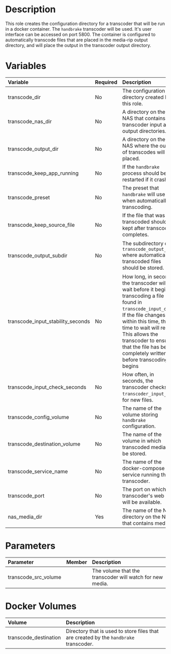 # Description

This role creates the configuration directory for a transcoder that will be run in a docker container.  The `handbrake`
transcoder will be used.  It's user interface can be accessed on port 5800.  The container is configured to
automatically transcode files that are placed in the media-rip output directory, and will place the output in the
transcoder output directory.

# Variables

| Variable                          | Required | Description                                                                                                                                                                                                                                                                                      | Default                                                                                  |
|:----------------------------------|:---------|:-------------------------------------------------------------------------------------------------------------------------------------------------------------------------------------------------------------------------------------------------------------------------------------------------|:-----------------------------------------------------------------------------------------|
| transcode_dir                     | No       | The configuration directory created by this role.                                                                                                                                                                                                                                                | `{{ docker_compose_dir }}/transcode`                                                     |
| transcode_nas_dir                 | No       | A directory on the NAS that contains transcoder input and output directories.                                                                                                                                                                                                                    | `{{ nas_media_dir }}/transcode`                                                          |
| transcode_output_dir              | No       | A directory on the NAS where the output of transcodes will be placed.                                                                                                                                                                                                                            | `{{ transcode_nas_dir }}/output`                                                         |
| transcode_keep_app_running        | No       | If the `handbrake` process should be restarted if it crashes.                                                                                                                                                                                                                                    | 1 (yes)                                                                                  |
| transcode_preset                  | No       | The preset that `handbrake` will use us when automatically transcoding.                                                                                                                                                                                                                          | General/HQ 1080p30 Surround                                                              |
| transcode_keep_source_file        | No       | If the file that was transcoded should be kept after transcode completes.                                                                                                                                                                                                                        | 0 (delete the file)                                                                      |
| transcode_output_subdir           | No       | The subdirectory of `transcode_output_dir` where automatically transcoded files should be stored.                                                                                                                                                                                                | SAME_AS_SRC (uses the same subdirectory as the file was in within `transcode_input_dir`) |
| transcode_input_stability_seconds | No       | How long, in seconds, the transcoder will wait before it begins transcoding a file found in `transcode_input_dir`.  If the file changes within this time, the time to wait will reset.  This allows the transcoder to ensure that the file has been completely written before transcoding begins | 30                                                                                       |
| transcode_input_check_seconds     | No       | How often, in seconds, the transcoder checks `transcoder_input_dir`. for new files.                                                                                                                                                                                                              | 60                                                                                       |
| transcode_config_volume           | No       | The name of the volume storing `handbrake` configuration.                                                                                                                                                                                                                                        | transcode_config                                                                         |
| transcode_destination_volume      | No       | The name of the volume in which transcoded media will be stored.                                                                                                                                                                                                                                 | transcode_destination                                                                    |
| transcode_service_name            | No       | The name of the docker-compose service running the transcoder.                                                                                                                                                                                                                                   | handbrake                                                                                |
| transcode_port                    | No       | The port on which the transcoder's web UI will be available.                                                                                                                                                                                                                                     | 5800                                                                                     |
| nas_media_dir                     | Yes      | The name of the NFS directory on the NAS that contains media.                                                                                                                                                                                                                                    |                                                                                          |

# Parameters

| Parameter            | Member | Description                                              |
|:---------------------|:-------|:---------------------------------------------------------|
| transcode_src_volume |        | The volume that the transcoder will watch for new media. |

# Docker Volumes

| Volume                | Description                                                                           |
|:----------------------|:--------------------------------------------------------------------------------------|
 | transcode_destination | Directory that is used to store files that are created by the `handbrake` transcoder. |
